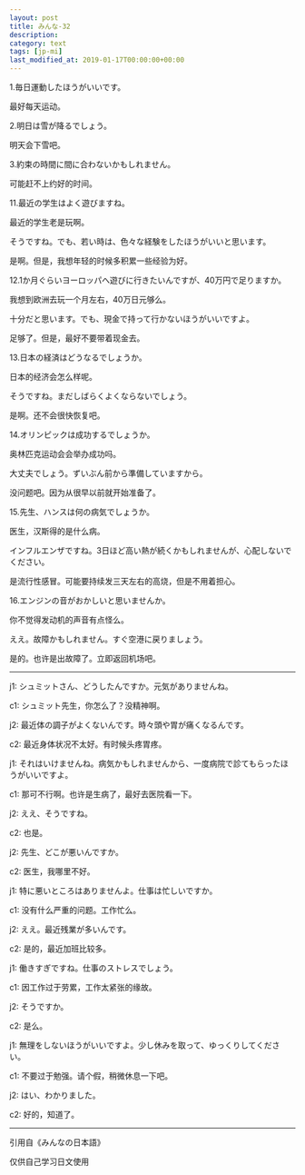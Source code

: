 ```yaml
---
layout: post
title: みんな-32
description: 
category: text
tags: [jp-mi]
last_modified_at: 2019-01-17T00:00:00+00:00
---
```


1.毎日運動したほうがいいです。

最好每天运动。

2.明日は雪が降るでしょう。

明天会下雪吧。	

3.約束の時間に間に合わないかもしれません。

可能赶不上约好的时间。

11.最近の学生はよく遊びますね。

最近的学生老是玩啊。

そうですね。でも、若い時は、色々な経験をしたほうがいいと思います。

是啊。但是，我想年轻的时候多积累一些经验为好。

12.1か月ぐらいヨーロッパへ遊びに行きたいんですが、40万円で足りますか。

我想到欧洲去玩一个月左右，40万日元够么。

十分だと思います。でも、現金で持って行かないほうがいいですよ。

足够了。但是，最好不要带着现金去。

13.日本の経済はどうなるでしょうか。

日本的经济会怎么样呢。

そうですね。まだしばらくよくならないでしょう。

是啊。还不会很快恢复吧。

14.オリンピックは成功するでしょうか。

奥林匹克运动会会举办成功吗。

大丈夫でしょう。ずいぶん前から準備していますから。

没问题吧。因为从很早以前就开始准备了。

15.先生、ハンスは何の病気でしょうか。

医生，汉斯得的是什么病。

インフルエンザですね。3日ほど高い熱が続くかもしれませんが、心配しないでください。

是流行性感冒。可能要持续发三天左右的高烧，但是不用着担心。

16.エンジンの音がおかしいと思いませんか。

你不觉得发动机的声音有点怪么。

ええ。故障かもしれません。すぐ空港に戻りましょう。

是的。也许是出故障了。立即返回机场吧。

<hr>

j1: シュミットさん、どうしたんですか。元気がありませんね。

c1: シュミット先生，你怎么了？没精神啊。


j2: 最近体の調子がよくないんです。時々頭や胃が痛くなるんです。

c2: 最近身体状况不太好。有时候头疼胃疼。


j1: それはいけませんね。病気かもしれませんから、一度病院で診てもらったほうがいいですよ。

c1: 那可不行啊。也许是生病了，最好去医院看一下。


j2: ええ、そうですね。

c2: 也是。


j2: 先生、どこが悪いんですか。

c2: 医生，我哪里不好。


j1: 特に悪いところはありませんよ。仕事は忙しいですか。

c1: 没有什么严重的问题。工作忙么。


j2: ええ。最近残業が多いんです。

c2: 是的，最近加班比较多。


j1: 働きすぎですね。仕事のストレスでしょう。

c1: 因工作过于劳累，工作太紧张的缘故。


j2: そうですか。

c2: 是么。


j1: 無理をしないほうがいいですよ。少し休みを取って、ゆっくりしてください。

c1: 不要过于勉强。请个假，稍微休息一下吧。


j2: はい、わかりました。

c2: 好的，知道了。

<hr>

引用自《みんなの日本語》

仅供自己学习日文使用
